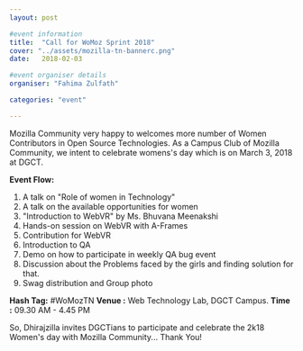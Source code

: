 ```yaml
---
layout: post

#event information
title:  "Call for WoMoz Sprint 2018"
cover: "../assets/mozilla-tn-bannerc.png"
date:   2018-02-03

#event organiser details
organiser: "Fahima Zulfath"

categories: "event"

---
```


Mozilla Community very happy to welcomes more number of Women Contributors in Open Source Technologies. As a Campus Club of Mozilla Community, we intent to celebrate womens's day which is on March 3, 2018 at DGCT. 

**Event Flow:**
1. A talk on "Role of women in Technology"
2. A talk on the available opportunities for women
3. "Introduction to WebVR" by Ms. Bhuvana Meenakshi
4. Hands-on session on WebVR with A-Frames
5. Contribution for WebVR
6. Introduction to QA
7. Demo on how to participate in weekly QA bug event
8. Discussion about the Problems faced by the girls and finding solution for that.
9. Swag distribution and Group photo

**Hash Tag:** #WoMozTN
**Venue	  :** Web Technology Lab, DGCT Campus.
**Time    :** 09.30 AM - 4.45 PM

So, Dhirajzilla invites DGCTians to participate and celebrate the 2k18 Women's day with Mozilla Community...
Thank You!
